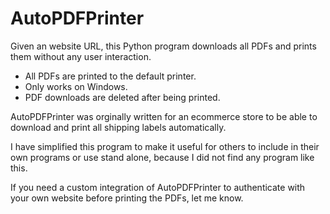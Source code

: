 # AutoPDFPrinter
Given an website URL, this Python program downloads all PDFs and prints them without any user interaction.

- All PDFs are printed to the default printer. 
- Only works on Windows. 
- PDF downloads are deleted after being printed.

AutoPDFPrinter was orginally written for an ecommerce store to be able to download and print all shipping labels automatically. 
 
I have simplified this program to make it useful for others to include in their own programs or use stand alone, because I did not find any program like this.

If you need a custom integration of AutoPDFPrinter to authenticate with your own website before printing the PDFs, let me know.



